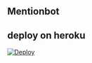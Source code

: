 ## Mentionbot

## deploy on heroku
[![Deploy](https://www.herokucdn.com/deploy/button.svg)](https://heroku.com/deploy?template=https://github.com/xyzsky01/Mentionbot)
